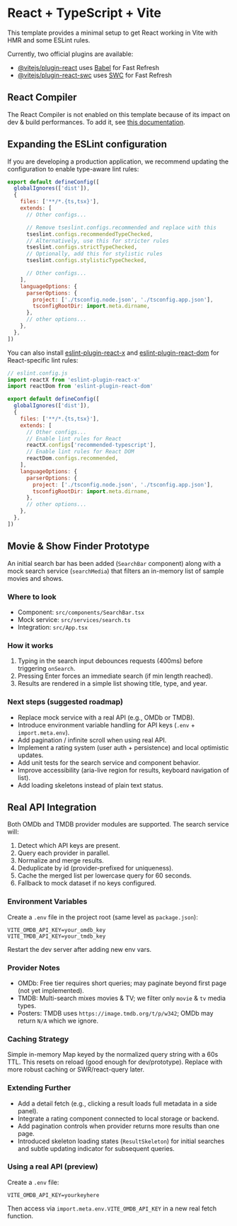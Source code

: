 # React + TypeScript + Vite

This template provides a minimal setup to get React working in Vite with HMR and some ESLint rules.

Currently, two official plugins are available:

- [@vitejs/plugin-react](https://github.com/vitejs/vite-plugin-react/blob/main/packages/plugin-react) uses [Babel](https://babeljs.io/) for Fast Refresh
- [@vitejs/plugin-react-swc](https://github.com/vitejs/vite-plugin-react/blob/main/packages/plugin-react-swc) uses [SWC](https://swc.rs/) for Fast Refresh

## React Compiler

The React Compiler is not enabled on this template because of its impact on dev & build performances. To add it, see [this documentation](https://react.dev/learn/react-compiler/installation).

## Expanding the ESLint configuration

If you are developing a production application, we recommend updating the configuration to enable type-aware lint rules:

```js
export default defineConfig([
  globalIgnores(['dist']),
  {
    files: ['**/*.{ts,tsx}'],
    extends: [
      // Other configs...

      // Remove tseslint.configs.recommended and replace with this
      tseslint.configs.recommendedTypeChecked,
      // Alternatively, use this for stricter rules
      tseslint.configs.strictTypeChecked,
      // Optionally, add this for stylistic rules
      tseslint.configs.stylisticTypeChecked,

      // Other configs...
    ],
    languageOptions: {
      parserOptions: {
        project: ['./tsconfig.node.json', './tsconfig.app.json'],
        tsconfigRootDir: import.meta.dirname,
      },
      // other options...
    },
  },
])
```

You can also install [eslint-plugin-react-x](https://github.com/Rel1cx/eslint-react/tree/main/packages/plugins/eslint-plugin-react-x) and [eslint-plugin-react-dom](https://github.com/Rel1cx/eslint-react/tree/main/packages/plugins/eslint-plugin-react-dom) for React-specific lint rules:

```js
// eslint.config.js
import reactX from 'eslint-plugin-react-x'
import reactDom from 'eslint-plugin-react-dom'

export default defineConfig([
  globalIgnores(['dist']),
  {
    files: ['**/*.{ts,tsx}'],
    extends: [
      // Other configs...
      // Enable lint rules for React
      reactX.configs['recommended-typescript'],
      // Enable lint rules for React DOM
      reactDom.configs.recommended,
    ],
    languageOptions: {
      parserOptions: {
        project: ['./tsconfig.node.json', './tsconfig.app.json'],
        tsconfigRootDir: import.meta.dirname,
      },
      // other options...
    },
  },
])
```

## Movie & Show Finder Prototype

An initial search bar has been added (`SearchBar` component) along with a mock search service (`searchMedia`) that filters an in-memory list of sample movies and shows.

### Where to look
- Component: `src/components/SearchBar.tsx`
- Mock service: `src/services/search.ts`
- Integration: `src/App.tsx`

### How it works
1. Typing in the search input debounces requests (400ms) before triggering `onSearch`.
2. Pressing Enter forces an immediate search (if min length reached).
3. Results are rendered in a simple list showing title, type, and year.

### Next steps (suggested roadmap)
- Replace mock service with a real API (e.g., OMDb or TMDB).
- Introduce environment variable handling for API keys (`.env` + `import.meta.env`).
- Add pagination / infinite scroll when using real API.
- Implement a rating system (user auth + persistence) and local optimistic updates.
- Add unit tests for the search service and component behavior.
- Improve accessibility (aria-live region for results, keyboard navigation of list).
- Add loading skeletons instead of plain text status.

## Real API Integration

Both OMDb and TMDB provider modules are supported. The search service will:
1. Detect which API keys are present.
2. Query each provider in parallel.
3. Normalize and merge results.
4. Deduplicate by id (provider-prefixed for uniqueness).
5. Cache the merged list per lowercase query for 60 seconds.
6. Fallback to mock dataset if no keys configured.

### Environment Variables
Create a `.env` file in the project root (same level as `package.json`):
```
VITE_OMDB_API_KEY=your_omdb_key
VITE_TMDB_API_KEY=your_tmdb_key
```

Restart the dev server after adding new env vars.

### Provider Notes
- OMDb: Free tier requires short queries; may paginate beyond first page (not yet implemented).
- TMDB: Multi-search mixes movies & TV; we filter only `movie` & `tv` media types.
- Posters: TMDB uses `https://image.tmdb.org/t/p/w342`; OMDb may return `N/A` which we ignore.

### Caching Strategy
Simple in-memory Map keyed by the normalized query string with a 60s TTL. This resets on reload (good enough for dev/prototype). Replace with more robust caching or SWR/react-query later.

### Extending Further
- Add a detail fetch (e.g., clicking a result loads full metadata in a side panel).
- Integrate a rating component connected to local storage or backend.
- Add pagination controls when provider returns more results than one page.
- Introduced skeleton loading states (`ResultSkeleton`) for initial searches and subtle updating indicator for subsequent queries.

### Using a real API (preview)
Create a `.env` file:
```
VITE_OMDB_API_KEY=yourkeyhere
```
Then access via `import.meta.env.VITE_OMDB_API_KEY` in a new real fetch function.

